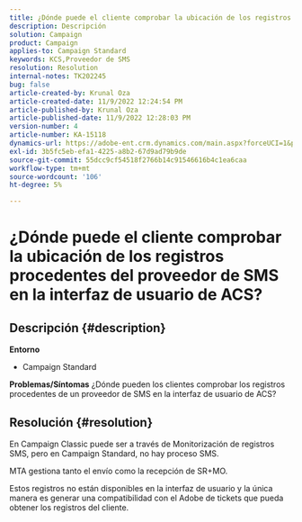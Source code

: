 ```yaml
---
title: ¿Dónde puede el cliente comprobar la ubicación de los registros procedentes del proveedor de SMS en la interfaz de usuario de ACS?
description: Descripción
solution: Campaign
product: Campaign
applies-to: Campaign Standard
keywords: KCS,Proveedor de SMS
resolution: Resolution
internal-notes: TK202245
bug: false
article-created-by: Krunal Oza
article-created-date: 11/9/2022 12:24:54 PM
article-published-by: Krunal Oza
article-published-date: 11/9/2022 12:28:03 PM
version-number: 4
article-number: KA-15118
dynamics-url: https://adobe-ent.crm.dynamics.com/main.aspx?forceUCI=1&pagetype=entityrecord&etn=knowledgearticle&id=54638f7f-2960-ed11-9562-6045bd0067ea
exl-id: 3b5fc5eb-efa1-4225-a8b2-67d9ad79b9de
source-git-commit: 55dcc9cf54518f2766b14c91546616b4c1ea6caa
workflow-type: tm+mt
source-wordcount: '106'
ht-degree: 5%

---
```


# ¿Dónde puede el cliente comprobar la ubicación de los registros procedentes del proveedor de SMS en la interfaz de usuario de ACS?

## Descripción {#description}

<b>Entorno</b>
- Campaign Standard



<b>Problemas/Síntomas</b>
¿Dónde pueden los clientes comprobar los registros procedentes de un proveedor de SMS en la interfaz de usuario de ACS?


## Resolución {#resolution}


En Campaign Classic puede ser a través de Monitorización de registros SMS, pero en Campaign Standard, no hay proceso SMS.

MTA gestiona tanto el envío como la recepción de SR+MO.

Estos registros no están disponibles en la interfaz de usuario y la única manera es generar una compatibilidad con el Adobe de tickets que pueda obtener los registros del cliente.
